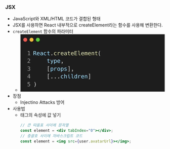 ### JSX

- JavaScript와 XML/HTML 코드가 결합된 형태
- JSX를 사용하면 React 내부적으로 createElement라는 함수를 사용해 변환한다.
- `createElement` 함수의 파라미터
  - ![alt text](image.png)
- 장점
  - Injectino Attacks 방어
- 사용법
  - 태그의 속성에 값 넣기
    ```jsx
    // 큰 따옴표 사이에 문자열
    const element = <div tabIndex="0"></div>;
    // 중괄호 사이에 자바스크립트 코드
    const element = <img src={user.avatarUrl}></img>;
    ```
